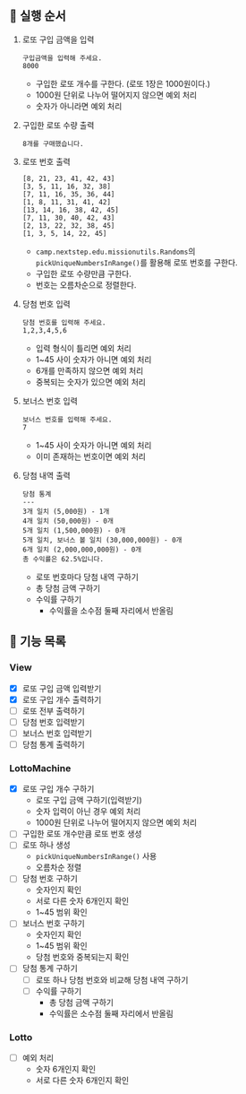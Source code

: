 ## 🐾 실행 순서
1. 로또 구입 금액을 입력
    ```
   구입금액을 입력해 주세요.
   8000
   ```
   - 구입한 로또 개수를 구한다. (로또 1장은 1000원이다.)
   - 1000원 단위로 나누어 떨어지지 않으면 예외 처리
   - 숫자가 아니라면 예외 처리
   
2. 구입한 로또 수량 출력
    ```
   8개를 구매했습니다.
   ```
3. 로또 번호 출력
    ```
   [8, 21, 23, 41, 42, 43]
   [3, 5, 11, 16, 32, 38]
   [7, 11, 16, 35, 36, 44]
   [1, 8, 11, 31, 41, 42]
   [13, 14, 16, 38, 42, 45]
   [7, 11, 30, 40, 42, 43]
   [2, 13, 22, 32, 38, 45]
   [1, 3, 5, 14, 22, 45]
   ```
   - `camp.nextstep.edu.missionutils.Randoms`의 `pickUniqueNumbersInRange()`를 활용해 로또 번호를 구한다.
   - 구입한 로또 수량만큼 구한다.
   - 번호는 오름차순으로 정렬한다.

4. 당첨 번호 입력
    ```
   당첨 번호를 입력해 주세요.
    1,2,3,4,5,6
   ```
   - 입력 형식이 틀리면 예외 처리
   - 1~45 사이 숫자가 아니면 예외 처리
   - 6개를 만족하지 않으면 예외 처리
   - 중복되는 숫자가 있으면 예외 처리
5. 보너스 번호 입력
    ```
   보너스 번호를 입력해 주세요.
    7
   ```
    - 1~45 사이 숫자가 아니면 예외 처리
    - 이미 존재하는 번호이면 예외 처리
6. 당첨 내역 출력
    ```
   당첨 통계
    ---
    3개 일치 (5,000원) - 1개
    4개 일치 (50,000원) - 0개
    5개 일치 (1,500,000원) - 0개
    5개 일치, 보너스 볼 일치 (30,000,000원) - 0개
    6개 일치 (2,000,000,000원) - 0개
    총 수익률은 62.5%입니다.
   ```
   - 로또 번호마다 당첨 내역 구하기
   - 총 당첨 금액 구하기
   - 수익률 구하기
     - 수익률을 소수점 둘째 자리에서 반올림

## 📝 기능 목록

### View
- [x] 로또 구입 금액 입력받기
- [x] 로또 구입 개수 출력하기
- [ ] 로또 전부 출력하기
- [ ] 당첨 번호 입력받기
- [ ] 보너스 번호 입력받기
- [ ] 당첨 통계 출력하기

### LottoMachine
- [x] 로또 구입 개수 구하기
  - 로또 구입 금액 구하기(입력받기)
  - 숫자 입력이 아닌 경우 예외 처리
  - 1000원 단위로 나누어 떨어지지 않으면 예외 처리
- [ ] 구입한 로또 개수만큼 로또 번호 생성
- [ ] 로또 하나 생성
  - `pickUniqueNumbersInRange()` 사용
  - 오름차순 정렬
- [ ] 당첨 번호 구하기
  - 숫자인지 확인
  - 서로 다른 숫자 6개인지 확인
  - 1~45 범위 확인
- [ ] 보너스 번호 구하기
  - 숫자인지 확인
  - 1~45 범위 확인
  - 당첨 번호와 중복되는지 확인
- [ ] 당첨 통계 구하기
  - [ ] 로또 하나 당첨 번호와 비교해 당첨 내역 구하기
  - [ ] 수익률 구하기
    - 총 당첨 금액 구하기
    - 수익률은 소수점 둘째 자리에서 반올림

### Lotto
- [ ] 예외 처리
  - 숫자 6개인지 확인
  - 서로 다른 숫자 6개인지 확인